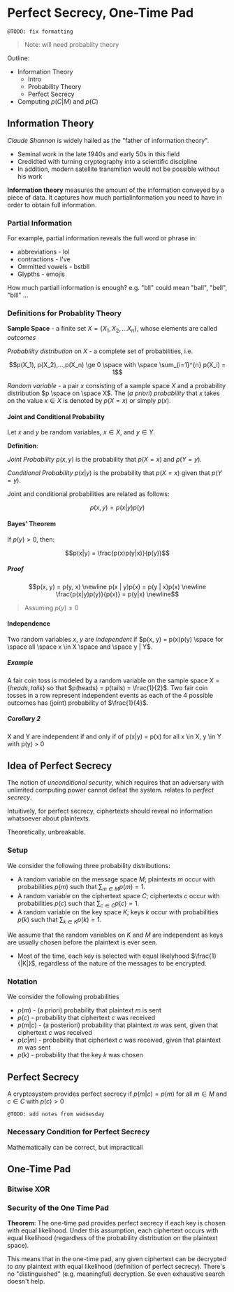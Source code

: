 # Perfect Secrecy, One-Time Pad
```
@TODO: fix formatting
```

> Note: will need probablity theory

Outline:
* Information Theory
    * Intro
    * Probability Theory
    * Perfect Secrecy
* Computing $`p(C|M)`$ and $`p(C)`$

## Information Theory
*Claude Shannon* is widely hailed as the "father of information theory".
* Seminal work in the late 1940s and early 50s in this field
* Credidted with turning cryptography into a scientific discipline
* In addition, modern satellite transmition would not be possible without his work

**Information theory** measures the amount of the information conveyed by a piece of data. It captures how much partialinformation you need to have in order to obtain full information.

### Partial Information
For example, partial information reveals the full word or phrase in:
* abbreviations - lol
* contractions - I've
* Ommitted vowels - bstbll
* Glypths - emojis

How much partiall information is enough? e.g. "bll" could mean "ball", "bell", "bill" ...

### Definitions for Probablity Theory
**Sample Space** - a finite set $`X = \{X_1, X_2, ... X_n\}`$, whose elements are called *outcomes*

*Probability distribution* on $`X`$ - a complete set of probabilities, i.e.
```math
p(X_1), p(X_2),...,p(X_n) \ge 0 \space with \space \sum_{i=1}^{n} p(X_i) = 1
```

*Random variable* - a pair $`x`$ consisting of a sample space $`X`$ and a probability distribution $`p \space on \space X`$. The (*a priori*) *probability* that $`x`$ takes on the value $`x \in X`$ is denoted by $`p(X = x)`$ or simply $`p(x)`$.

#### Joint and Conditional Probability
Let $`x`$ and $`y`$ be random variables, $`x \in X`$, and $`y \in Y`$.

**Definition**:

*Joint Probability* $`p(x, y)`$ is the probability that $`p(X = x)`$ and $`p(Y = y)`$.

*Conditional Probability* $`p(x|y)`$ is the probability that $`p(X = x)`$ given that $`p(Y = y)`$.

Joint and conditional probabilities are related as follows:

```math
p(x, y) = p(x|y)p(y)
```

#### Bayes' Theorem
If $`p(y) > 0`$, then:

```math
p(x|y) = \frac{p(x)p(y|x)}{p(y)}
```

##### Proof
```math
p(x, y) = p(y, x) \newline
p(x | y)p(x) = p(y | x)p(x) \newline
\frac{p(x|y)p(y)}{p(x)} = p(y|x) \newline
```

> Assuming $`p(y) \not = 0`$

#### Independence
Two random variables $`x`$, $`y`$ are *independent* if $`p(x, y) = p(x)p(y) \space for \space all \space x \in X \space and \space y | Y`$.

##### Example
A fair coin toss is modeled by a random variable on the sample space $`X = \{heads, tails\}`$ so that $`p(heads) = p(tails) = \frac{1}{2}`$. Two fair coin tosses in a row represent independent events as each of the 4 possible outcomes has (joint) probability of $`\frac{1}{4}`$.

##### Corollary 2
X and Y are independent if and only if of p(x|y) = p(x) for all x \in X, y \in Y with p(y) > 0

## Idea of Perfect Secrecy
The notion of *unconditional security*, which requires that an adversary with unlimited computing power cannot defeat the system. relates to *perfect secrecy*.

Intuitively, for perfect secrecy, ciphertexts should reveal no information whatsoever about plaintexts.

Theoretically, unbreakable.

### Setup
We consider the following three probability distributions:
* A random variable on the message space $`M`$; plaintexts $`m`$ occur with probabilities $`p(m)`$ such that $`\sum_{m \in M} p(m) = 1`$.
* A random variable on the ciphertext space $`C`$; ciphertexts $`c`$ occur with probabilities $`p(c)`$ such that $`\sum_{c \in C} p(c) = 1`$.
* A random variable on the key space $`K`$; keys $`k`$ occur with probabilities $`p(k)`$ such that $`\sum_{k \in K} p(k) = 1`$.

We assume that the random variables on $`K`$ and $`M`$ are independent as keys are usually chosen before the plaintext is ever seen.
* Most of the time, each key is selected with equal likelyhood $`\frac{1}{|K|}`$, regardless of the nature of the messages to be encrypted.

### Notation
We consider the following probabilities
* $`p(m)`$ - (a priori) probability that plaintext $`m`$ is sent
* $`p(c)`$ - probability that ciphertext $`c`$ was received
* $`p(m | c)`$ - (a posteriori) probability that plaintext $`m`$ was sent, given that ciphertext $`c`$ was received
* $`p(c | m)`$ - probability that ciphertext $`c`$ was received, given that plaintext $`m`$ was sent
* $`p(k)`$ - probability that the key $`k`$ was chosen

## Perfect Secrecy
A cryptosystem provides perfect secrecy if $`p(m|c) = p(m)`$ for all $`m \in M`$ and $`c \in C`$ with $`p(c) > 0`$

```
@TODO: add notes from wednesday
```

### Necessary Condition for Perfect Secrecy
Mathematically can be correct, but impracticall

## One-Time Pad

### Bitwise XOR

### Security of the One Time Pad
**Theorem**: The one-time pad provides perfect secrecy if each key is chosen with equal likelihood. Under this assumption, each ciphertext occurs with equal likelihood (regardless of the probability distribution on the plaintext space).

This means that in the one-time pad, any given ciphertext can be decrypted to *any* plaintext with equal likelihood (definition of perfect secrecy). There's no "distinguished" (e.g. meaningful) decryption. Se even exhaustive search doesn't help.


